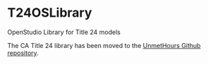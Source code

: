 # T24OSLibrary
OpenStudio Library for Title 24 models

The CA Title 24 library has been moved to the [UnmetHours Github repository](https://github.com/UnmetHours/openstudio-scripts/tree/master/CA_T24_Library).